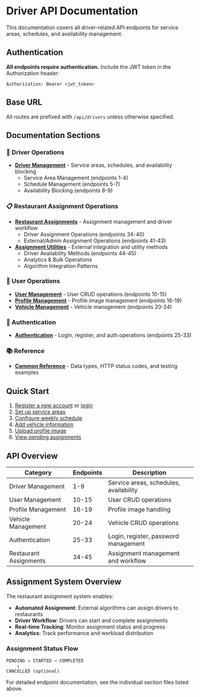 # Driver API Documentation

This documentation covers all driver-related API endpoints for service areas, schedules, and availability management.

## Authentication

**All endpoints require authentication.** Include the JWT token in the Authorization header:

```
Authorization: Bearer <jwt_token>
```

## Base URL

All routes are prefixed with `/api/drivers` unless otherwise specified.

## Documentation Sections

### 🚗 Driver Operations
- [**Driver Management**](./driver-management.md) - Service areas, schedules, and availability blocking
  - Service Area Management (endpoints 1-4)
  - Schedule Management (endpoints 5-7)  
  - Availability Blocking (endpoints 8-9)

### 📋 Restaurant Assignment Operations
- [**Restaurant Assignments**](./restaurant-assignments.md) - Assignment management and driver workflow
  - Driver Assignment Operations (endpoints 34-40)
  - External/Admin Assignment Operations (endpoints 41-43)
- [**Assignment Utilities**](./assignment-utilities.md) - External integration and utility methods
  - Driver Availability Methods (endpoints 44-45)
  - Analytics & Bulk Operations
  - Algorithm Integration Patterns

### 👤 User Operations  
- [**User Management**](./user-management.md) - User CRUD operations (endpoints 10-15)
- [**Profile Management**](./profile-management.md) - Profile image management (endpoints 16-19)
- [**Vehicle Management**](./vehicle-management.md) - Vehicle management (endpoints 20-24)

### 🔐 Authentication
- [**Authentication**](./authentication.md) - Login, register, and auth operations (endpoints 25-33)

### 📚 Reference
- [**Common Reference**](./common.md) - Data types, HTTP status codes, and testing examples

## Quick Start

1. [Register a new account](./authentication.md#register) or [login](./authentication.md#login)
2. [Set up service areas](./driver-management.md#create-service-area) 
3. [Configure weekly schedule](./driver-management.md#update-weekly-schedule)
4. [Add vehicle information](./vehicle-management.md#add-vehicle)
5. [Upload profile image](./profile-management.md#upload-profile-image)
6. [View pending assignments](./restaurant-assignments.md#get-pending-assignments)

## API Overview

| Category | Endpoints | Description |
|----------|-----------|-------------|
| Driver Management | 1-9 | Service areas, schedules, availability |
| User Management | 10-15 | User CRUD operations |
| Profile Management | 16-19 | Profile image handling |
| Vehicle Management | 20-24 | Vehicle CRUD operations |
| Authentication | 25-33 | Login, register, password management |
| Restaurant Assignments | 34-45 | Assignment management and workflow |

## Assignment System Overview

The restaurant assignment system enables:
- **Automated Assignment**: External algorithms can assign drivers to restaurants
- **Driver Workflow**: Drivers can start and complete assignments  
- **Real-time Tracking**: Monitor assignment status and progress
- **Analytics**: Track performance and workload distribution

### Assignment Status Flow
```
PENDING → STARTED → COMPLETED
    ↓
CANCELLED (optional)
```

For detailed endpoint documentation, see the individual section files listed above. 